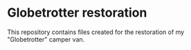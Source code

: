 # Globetrotter restoration

This repository contains files created for the restoration of my "Globetrotter" camper van.